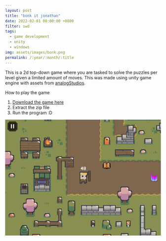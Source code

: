 ```yaml
---
layout: post
title: "bonk it jonathan"
date: 2022-02-01 00:00:00 +0800
filter: swd
tags:
  - game development
  - unity
  - windows
img: assets/images/bonk.png
permalink: /:year/:month/:title
---
```

This is a 2d top-down game where you are tasked to solve the puzzles per level given a limited amount of moves. This was made using unity game engine with assets from [analogStudios](https://analogstudios.itch.io/).


How to play the game
1. [Download the game here](https://github.com/jrs-a/Bonk-it-Jonathan/releases/download/v0.1-beta/Bonk.it.Jonathan.Windows.x86.zip)
2. Extract the zip file
3. Run the program :D

![bonk](/assets/images/bonk.png)